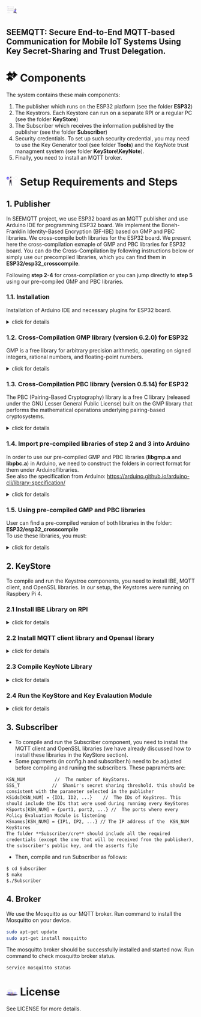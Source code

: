 # <img src="images/project.svg" alt="about the project" width="30"/>  
**SEEMQTT:** Secure End-to-End MQTT-based Communication for Mobile IoT Systems Using Key Secret-Sharing and Trust Delegation.
---
# <img src="images/components.svg" alt="components" width="30" />  Components
The system contains these main components:
1. The publisher which runs on the ESP32 platform (see the folder **ESP32**)
2. The Keystrors. Each Keystore can run on a separate RPI or a regular PC (see the folder **KeyStore**)
3. The Subscriber which receives the information published by the publisher (see the folder **Subscriber**)
4. Security credentials. To set up such security credential, you may need to use the Key Generator tool (see folder **Tools**)  and the KeyNote trust managment system (see folder **KeyStore\KeyNote**).  
5. Finally,  you need to install an MQTT broker.
# <img src="images/checkboxes.svg" alt="requirements" width="30" />  Setup Requirements and Steps 
## 1. Publisher
In SEEMQTT project, we use ESP32 board as an MQTT publisher and use Arduino IDE for programming ESP32 board. We implement the Boneh-Franklin Identity-Based Encryption (BF-IBE) based on  GMP and PBC libraries. We cross-compile both libraries for the ESP32 board. We present here the cross-compilation exmaple of GMP and PBC libraries for ESP32 board. You can do the Cross-Compilation by following instructions below or simply use our precompiled libraries, which you can find them in **ESP32/esp32_crosscompile**.

Following **step 2-4** for cross-compilation or you can jump directly to **step 5** using our pre-compiled GMP and PBC libraries.

### 1.1. Installation
Installation of Arduino IDE and necessary plugins for ESP32 board.
<details>
<summary> click for details </summary>

1. Arduino IDE \
We install Arduino IDE (version 1.8.13) on Linux machine. Follow the instructions to install Arduino IDE on your PC (Windows/Mac OS X/Linux/Portable IDE/ChromeOS):  
https://www.arduino.cc/en/Guide/HomePage

2. Install ESP32 Board Add-Ons in Arduino IDE \
We use ESP32 Boards in our project. Follow the instructions in this tutorial to add add-ons for ESP32 Boards in Arduino IDE:  
https://randomnerdtutorials.com/installing-the-esp32-board-in-arduino-ide-windows-instructions/

3. Required libraries in Arduino IDE \
We need to install **PubSubClient** library, which is used in our project for MQTT client.
Here is  a description about how to install a library into your Arduino IDE: https://www.arduino.cc/en/guide/libraries
</details>

### 1.2. Cross-Compilation GMP library (version 6.2.0) for ESP32
GMP is a free library for arbitrary precision arithmetic, operating on signed integers, rational numbers, and floating-point numbers.
<details>
<summary> click for details </summary>

1. you need to download the GMP library source code from here: https://gmplib.org
2. after unzip the library, create a text file  and save it as e.g. cross-compile-esp32.txt.
3. copy the next code ( A wrapper around ./configure (https://github.com/ikalchev/kpabe-yct14-cpp/issues/2).) into the file and change the paths according to your own settings.
4.  After running the text file we just generated, a **config.h** file will be generated.
```
#!/bin/bash
# Don't forget:
# - Change HAS_OBSTACK_VNPRITNF and HAVE_NL_LANGINFO to 0 from config.h
# - (optional) Change HAS_ALLOCA and HAS_ALLOCA_H to 0 (we want to avoid stack allocation on the esp)
# - Change HAVE_RAISE to 0 (see invalid.c)
./configure \
  --enable-static \
  --disable-shared \
  --host=xtensa \
  --prefix=/usr/local/lib/xtensa-esp32-elf \
  AR=/home/mao/Desktop/esp/xtensa-esp32-toolchain/xtensa-esp32-elf/bin/xtensa-esp32-elf-ar \
  ARFLAGS=rcs \
  RANLIB=/home/mao/Desktop/esp/xtensa-esp32-toolchain/xtensa-esp32-elf/bin/xtensa-esp32-elf-ranlib \
  CC=/home/mao/Desktop/esp/xtensa-esp32-toolchain/xtensa-esp32-elf/bin/xtensa-esp32-elf-gcc \
  CFLAGS="-Wno-error=deprecated-declarations -Wno-unused-parameter -Wno-sign-compare -Os -g3 -nostdlib -Wpointer-arith -Wno-error=unused-function -Wno-error=unused-but-set-variable -Wno-error=unused-variable -mlongcalls -ffunction-sections -fdata-sections -fstrict-volatile-bitfields" \
  CXX=/home/mao/Desktop/esp/xtensa-esp32-toolchain/xtensa-esp32-elf/bin/xtensa-esp32-elf-g++ \
  CXXFLAGS="-fno-rtti -fno-exceptions -std=gnu++11" \
  LIBS="" \
  LDFLAGS="-L/home/mao/.arduino15/packages/esp32/hardware/esp32/1.0.4/tools/sdk/lib -L/home/mao/.arduino15/packages/esp32/hardware/esp32/1.0.4/tools/sdk/ld -nostdlib -Wl,-static -Wl,-gc-sections -Wl,-EL -Wl,--undefined=uxTopUsedPriority"
```
```
chmod +x cross-compile-esp32.txt && ./cross-compile-esp32.txt
```
5. Change HAVE_OBSTACK_VPRINTF, HAVE_NL_LANGINFO and HAVE_RAISE to 0 from **config.h**. **Note**: in our case, a error occurs during linking stage when we use pre-compiled libgmp.a library in Arduino (1.8.13). As a workaround we copy the lines below from invalid.c to errno.c.
```
#if ! HAVE_RAISE
#define raise(sig)   kill (getpid(), sig)
#endif
```
6. Run ```make && make install``` to generate static library **libgmp.a**, which will be located in our case under folder **/usr/local/lib/xtensa-esp32-elf/lib**.
7. Done
</details>

### 1.3. Cross-Compilation PBC library (version 0.5.14) for ESP32
The PBC (Pairing-Based Cryptography) library is a free C library (released under the GNU Lesser General Public License) built on the GMP library that performs the mathematical operations underlying pairing-based cryptosystems.
<details>
<summary> click for details </summary>

1. PBC library source code download: https://crypto.stanford.edu/pbc/download.html
2. A wrapper around ./configure (https://github.com/ikalchev/kpabe-yct14-cpp/issues/2). Change the paths according to your own settings and save it as e.g. cross-compile-esp32.txt. After running the script, a **config.h** file will be generated.
```
#!/bin/bash
# The many includes in CPPFLAGS are all because of arith/init_random.c, as it is modified to use the random number generator from the esp platform.
# Don't forget:
# - Change HAVE_ALLOCA and HAVE_ALLOCA_H to 0 (we don't want to use stack allocation on the esp)
TOOLCHAIN="/home/mao/Desktop/esp/xtensa-esp32-toolchain/xtensa-esp32-elf/bin/xtensa-esp32-elf-"
./configure \
  --enable-static \
  --disable-shared \
  --host=xtensa \
  --prefix=/usr/local/lib/xtensa-esp32-elf \
  AR="$TOOLCHAIN"ar \
  ARFLAGS=rcs \
  AS="$TOOLCHAIN"as \
  RANLIB="$TOOLCHAIN"ranlib \
  NM="$TOOLCHAIN"nm \
  CC="$TOOLCHAIN"gcc \
  CFLAGS="-Wno-error=deprecated-declarations -Wno-unused-parameter -Wno-sign-compare -Os -g3 -nostdlib -Wpointer-arith -Wno-error=unused-function -Wno-error=unused-but-set-variable -Wno-error=unused-variable -mlongcalls -ffunction-sections -fdata-sections -fstrict-volatile-bitfields" \
  CPPFLAGS="-mlongcalls -fno-exceptions -I/usr/local/lib/xtensa-esp32-elf/include -I/home/mao/Desktop/esp/xtensa-esp32-toolchain/xtensa-esp32-elf/include -I/home/mao/.arduino15/packages/esp32/hardware/esp32/1.0.4/tools/sdk/include/esp32/ -I/home/mao/.arduino15/packages/esp32/hardware/esp32/1.0.4/tools/sdk/include/driver/ -I/home/mao/.arduino15/packages/esp32/hardware/esp32/1.0.4/tools/sdk/include/soc/ -I/home/mao/.arduino15/packages/esp32/hardware/esp32/1.0.4/tools/sdk/include/freertos/" \
  LIBS="" \
  LDFLAGS="-L/usr/local/lib/xtensa-esp32-elf/lib/ -L/home/mao/.arduino15/packages/esp32/hardware/esp32/1.0.4/tools/sdk/lib -L/home/mao/.arduino15/packages/esp32/hardware/esp32/1.0.4/tools/sdk/ld -L/home/mao/Desktop/esp/xtensa-esp32-toolchain/xtensa-esp32-elf/lib -nostdlib -Wl,--gc-sections -Wl,-EL -Wl,--undefined=uxTopUsedPriority"
```
```
chmod +x cross-compile-esp32.txt && ./cross-compile-esp32.txt
```
3. Change HAVE_ALLOCA and HAVE_ALLOCA_H to 0 from **config.h**.
4. Run ```make && make install``` to generate static library **libpbc.a**, which will be located in our case under folder **/usr/local/lib/xtensa-esp32-elf/lib**.
5. Done
</details>

### 1.4. Import pre-compiled libraries of step 2 and 3 into Arduino
In order to use our pre-compiled GMP and PBC libraries (**libgmp.a** and **libpbc.a**) in Arduino, we need to construct the folders in correct format for them under Arduino/libraries. \
See also the specification from Arduino: https://arduino.github.io/arduino-cli/library-specification/
<details>
<summary> click for details </summary>

#### 1.4.1 Add pre-compiled GMP library in Arduino
- Constructed GMP library folder
```
Arduino/libraries/gmp
├── library.properties
└── src
    ├── esp32
    │   └── libgmpesp32.a
    └── gmp.h
```
- Copy header files and pre-compiled GMP library from **/usr/local/lib/xtensa-esp32-elf/** to Arduino library folder and **libgmp.a** is renamed as **libgmpesp32.a** in order to differ from the GMP library under linux machine.
- library.properties file. **Note**: set precompiled flag to true.
```
name=GMP Library ESP32
version=1.0.0
author=Hangmao Liu
maintainer=Hangmao Liu
sentence=Arduino libary
paragraph=
category=demo
url=www.google.com
architectures=*
includes=gmp.h
precompiled=true
ldflags=-lgmpesp32
```

#### 1.4.2 Add pre-compiled PBC library in Arduino
-  Constructed PBC library folder
```
Arduino/libraries/pbc/
├── library.properties
└── src
    ├── esp32
    │   └── libpbcesp32.a
    ├── pbc_a1_param.h
    ├── pbc_a_param.h
    ├── pbc_curve.h
    ├── pbc_d_param.h
    ├── pbc_e_param.h
    ├── pbc_field.h
    ├── pbc_fieldquadratic.h
    ├── pbc_f_param.h
    ├── pbc_fp.h
    ├── pbc_g_param.h
    ├── pbc.h
    ├── pbc_hilbert.h
    ├── pbc_i_param.h
    ├── pbc_memory.h
    ├── pbc_mnt.h
    ├── pbc_multiz.h
    ├── pbc_pairing.h
    ├── pbc_param.h
    ├── pbc_poly.h
    ├── pbc_random.h
    ├── pbc_singular.h
    ├── pbc_ternary_extension_field.h
    ├── pbc_test.h
    ├── pbc_utils.h
    └── pbc_z.h
```
-  Copy header files and pre-compiled PBC library from **/usr/local/lib/xtensa-esp32-elf/** to Arduino library folder and **libpbc.a** is renamed as **libpbcesp32.a** in order to differ from the PBC library under linux machine.
-  library.properties file. **Note**: set precompiled flag to true.
```
name=PBC_Library(Pairing Based Cryptography) ESP32
version=1.0.0
author=Hangmao Liu
maintainer=Hangmao Liu
sentence=Arduino libary
paragraph=
category=demo
url=www.google.com
architectures=*
includes=pbc.h
precompiled=true
ldflags=-lpbcesp32
```
#### 1.4.3 Change platform.txt in Arduino in order to use pre-compiled library
See also the discussion for more details: https://forum.arduino.cc/index.php?topic=653746.0 \
**platform.txt**: file is located in **~/.arduino15/packages/esp32/hardware/esp32/1.0.4** (under normal user not root).
-  Add this line anywhere in platform.txt
```
compiler.libraries.ldflags=
```
- Add {compiler.libraries.ldflags} to recipe.c.combine.pattern
```
recipe.c.combine.pattern="{compiler.path}{compiler.c.elf.cmd}" {compiler.c.elf.flags} {compiler.c.elf.extra_flags} {compiler.libraries.ldflags} -Wl,--start-group {object_files} "{archive_file_path}" {compiler.c.elf.libs} -Wl,--end-group -Wl,-EL -o "{build.path}/{build.project_name}.elf"

```
- Add this tow flages the end of the file
```
compiler.c.elf.libs=-lgcc -lesp32 -lphy -lesp_http_client -lmbedtls -lrtc -lesp_http_server -lbtdm_app -lspiffs -lbootloader_sup    port -lmdns -lnvs_flash -lfatfs -lpp -lnet80211 -ljsmn -lface_detection -llibsodium -lvfs -ldl_lib -llog -lfreertos -lcxx -lsmar    tconfig_ack -lxtensa-debug-module -lheap -ltcpip_adapter -lmqtt -lulp -lfd -lfb_gfx -lnghttp -lprotocomm -lsmartconfig -lm -leth    ernet -limage_util -lc_nano -lsoc -ltcp_transport -lc -lmicro-ecc -lface_recognition -ljson -lwpa_supplicant -lmesh -lesp_https_    ota -lwpa2 -lexpat -llwip -lwear_levelling -lapp_update -ldriver -lbt -lespnow -lcoap -lasio -lnewlib -lconsole -lapp_trace -les    p32-camera -lhal -lprotobuf-c -lsdmmc -lcore -lpthread -lcoexist -lfreemodbus -lspi_flash -lesp-tls -lwpa -lwifi_provisioning -l    wps -lesp_adc_cal -lesp_event -lopenssl -lesp_ringbuf -lfr  **-lgmpesp32** **-lpbcesp32** -lstdc++
```

#### Note
In our case, an error occurs during linking stage.
```
in libc_nano.a undefined reference to "_PathLocale"
in libc_nano.a undefined reference to "__mlocale_changed"
in libc_nano.a undefined reference to "__nlocale_changed"
```
As a workaround we define those 3 variables in gmp/errno.c file, since we have already modified it.
```
int _PathLocale = 0;
int __mlocale_changed = 0;
int __nlocale_changed = 0;
```
</details>

### 1.5. Using pre-compiled GMP and PBC libraries
User can find a pre-compiled version of both libraries in the folder: **ESP32/esp32_crosscompile** \
To use these libraries, you must:
<details>
<summary> click for details </summary>

#### 1.5.1 Add pre-compiled libraries into Arduino libraries folder
Locating the Arduino libraries folder:
- in case of using Linux:  **Arduino/libraries/**
- in case of using Windows 10: **C:\Users\usename\Documents\Arduino\libraries**

#### 1.5.2 Change platform.txt in Arduino in order to use the pre-compiled libraries
Locating the platform.txt:
- in case of using Linux: **~/.arduino15/packages/esp32/hardware/esp32/1.0.4**(under normal user not root)
- in case of using Windows 10: **C:\Users\usename\AppData\Local\Arduino15\packages\esp32\hardware\esp32\1.0.4\**

After locating the file:
1. Add this line anywhere in platform.txt
```
compiler.libraries.ldflags=
```
2. Add {compiler.libraries.ldflags} to recipe.c.combine.pattern
```
recipe.c.combine.pattern="{compiler.path}{compiler.c.elf.cmd}" {compiler.c.elf.flags} {compiler.c.elf.extra_flags} {compiler.libraries.ldflags} -Wl,--start-group {object_files} "{archive_file_path}" {compiler.c.elf.libs} -Wl,--end-group -Wl,-EL -o "{build.path}/{build.project_name}.elf"
```
3. Add this tow flages ( **-lgmpesp32** **-lpbcesp32** ) the end of the file  compiler.c.elf.libs=
```
compiler.c.elf.libs=-lgcc -lesp32 -lphy -lesp_http_client -lmbedtls -lrtc -lesp_http_server -lbtdm_app -lspiffs -lbootloader_sup    port -lmdns -lnvs_flash -lfatfs -lpp -lnet80211 -ljsmn -lface_detection -llibsodium -lvfs -ldl_lib -llog -lfreertos -lcxx -lsmar    tconfig_ack -lxtensa-debug-module -lheap -ltcpip_adapter -lmqtt -lulp -lfd -lfb_gfx -lnghttp -lprotocomm -lsmartconfig -lm -leth    ernet -limage_util -lc_nano -lsoc -ltcp_transport -lc -lmicro-ecc -lface_recognition -ljson -lwpa_supplicant -lmesh -lesp_https_    ota -lwpa2 -lexpat -llwip -lwear_levelling -lapp_update -ldriver -lbt -lespnow -lcoap -lasio -lnewlib -lconsole -lapp_trace -les    p32-camera -lhal -lprotobuf-c -lsdmmc -lcore -lpthread -lcoexist -lfreemodbus -lspi_flash -lesp-tls -lwpa -lwifi_provisioning -l    wps -lesp_adc_cal -lesp_event -lopenssl -lesp_ringbuf -lfr  **-lgmpesp32** **-lpbcesp32** -lstdc++
```
</details>

## 2. KeyStore
To compile and run the Keystroe components,  you need to install IBE, MQTT client, and OpenSSL libraries.
In our setup, the Keystores were running on Raspbery Pi 4.

### 2.1 Install IBE Library on RPI
<details>
<summary> click for details </summary>
Installing IBE requires the existence of both GMP and PBC libraries.

- #### Installing libgmp-dev and libssl-dev
  ```
  $ sudo apt install libgmp3-dev
  $ sudo apt install libssl-dev
  ```
- #### Installing libssl-dev
  ```
  $ sudo apt install libssl-dev
  ```
- #### Installing pbc
  - `$ wget https://crypto.stanford.edu/pbc/files/pbc-0.5.14.tar.gz
    `
  - Install flex and bison if they are not have installed before
	  ```
	  $ sudo apt-get install flex
	  $ sudo apt-get install bison
	  ```
  - Unzip the pbcXXXXX.gz file and then cd inside the unzipped folder
  - ```
    $ ./configure
    $ make
    $ sudo make install
    ```
</details>

### 2.2 Install MQTT client library and Openssl library
<details>
<summary> click for details </summary>

- Install MQTT client library

	```
	  $ sudo apt install libmosquitto-dev
	```
- Install Openssl linrary

	```
	  $ sudo apt-get install libssl-dev
	```
</details>

### 2.3 Compile KeyNote Library
<details>
<summary> click for details </summary>
 You need to compile the KeyNote trust management library before running the Policy Evaluation Module on the RPI. Otherwise, the authorized subscribers will not get the secret shares from the KeyStroes. To compile the library, you need to change the directory to the KeyStore/Keynote/ folder and then run make.  
You can read more about using the KeyNote trust management system and the changes that we have implemented on KeyStore/Keynote/README.md.

```
$ cd KeyStore/Keynote
$ make
```
</details>

### 2.4 Run the KeyStore and Key Evalaution Module
<details>
<summary> click for details </summary>

- Compile and run KeyStore: the ID of the KyeStore must be provided. 

```
$ cd KeyStore/KS
$ make
$./KeyStore ID1 ibe sss
```
- Then, compile and run the Policy Evalaution Module (the ID here is the same one used while running the KeyStore)

```
$ cd KeyStore/KsPEM
$ make
$./PEM ID  port1
```
</details>

## 3. Subscriber
- To compile and run the Subscriber component,  you need to install the  MQTT client and OpenSSL libraries (we have already discussed how to install these libraries in the KeyStore section). 
- Some paprmerts (in config.h and subscriber.h) need to be adjusted before compiling and runiing the subscribers. 
These papramerts are: 

```
KSN_NUM           //  The number of KeyStores. 
SSS_T            //  Shamir's secret sharing threshold. this should be consistent with the parameter selected in the publisher
KSids[KSN_NUM] = {ID1, ID2, ...}    //  The IDs of KeyStres. This should include the IDs that were used during running every KeyStores
KSports[KSN_NUM] = {port1, port2, ...} //  The ports where every Policy Evaluation Module is listening
KSnames[KSN_NUM] = {IP1, IP2, ...} // The IP address of the  KSN_NUM KeyStores
The folder **Subscriber/cre** should include all the required credentials (except the one that will be received from the publisher), the subscriber's public key, and the asserts file
```
- Then, compile and run Subscriber as follows: 

```
$ cd Subscriber
$ make
$./Subscriber
```
</details>

## 4. Broker
We use the Mosquitto as our MQTT broker. Run command to install the Mosquitto on your device.
```bash
sudo apt-get update
sudo apt-get install mosquitto
```
The mosquitto broker should be successfully installed and started now. Run command to check mosquitto broker status.
```bash
service mosquitto status
```

# <img src="images/license.svg" alt="license" width="30">  License
See LICENSE for more details.
